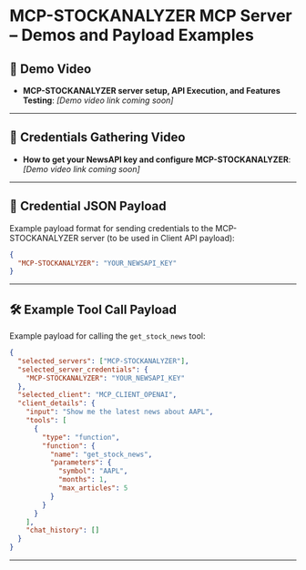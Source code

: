 # MCP-STOCKANALYZER MCP Server – Demos and Payload Examples

## 🎥 Demo Video
- **MCP-STOCKANALYZER server setup, API Execution, and Features Testing**: _[Demo video link coming soon]_

---

## 🎥 Credentials Gathering Video
- **How to get your NewsAPI key and configure MCP-STOCKANALYZER**: _[Demo video link coming soon]_

---

## 🔐 Credential JSON Payload
Example payload format for sending credentials to the MCP-STOCKANALYZER server (to be used in Client API payload):
```json
{
  "MCP-STOCKANALYZER": "YOUR_NEWSAPI_KEY"
}
```

---

## 🛠️ Example Tool Call Payload
Example payload for calling the `get_stock_news` tool:
```json
{
  "selected_servers": ["MCP-STOCKANALYZER"],
  "selected_server_credentials": {
    "MCP-STOCKANALYZER": "YOUR_NEWSAPI_KEY"
  },
  "selected_client": "MCP_CLIENT_OPENAI",
  "client_details": {
    "input": "Show me the latest news about AAPL",
    "tools": [
      {
        "type": "function",
        "function": {
          "name": "get_stock_news",
          "parameters": {
            "symbol": "AAPL",
            "months": 1,
            "max_articles": 5
          }
        }
      }
    ],
    "chat_history": []
  }
}
```

--- 